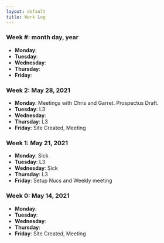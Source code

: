 ```yaml
---
layout: default
title: Work Log
---
```

### Week #: month day, year

* **Monday**: 
* **Tuesday**: 
* **Wednesday**: 
* **Thursday**: 
* **Friday**:

### Week 2: May 28, 2021

* **Monday**: Meetings with Chris and Garret. Prospectus Draft.
* **Tuesday**: L3
* **Wednesday**: 
* **Thursday**: L3
* **Friday**: Site Created, Meeting

### Week 1: May 21, 2021

* **Monday**: Sick
* **Tuesday**: L3
* **Wednesday**: Sick
* **Thursday**: L3
* **Friday**: Setup Nucs and Weekly meeting

### Week 0: May 14, 2021

* **Monday**: 
* **Tuesday**: 
* **Wednesday**: 
* **Thursday**: 
* **Friday**: Site Created, Meeting

